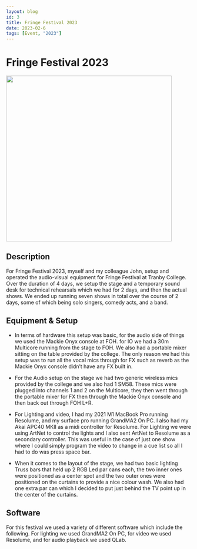 ```yaml
---
layout: blog
id: 3
title: Fringe Festival 2023
date: 2023-02-6
tags: [Event, "2023"]
---
```


# Fringe Festival 2023

<img src="/images/Fringe Festival 2023.webp" width="450" />

## Description

For Fringe Festival 2023, myself and my colleague John, setup and operated the audio-visual equipment for Fringe Festival at Tranby College. Over the duration of 4 days, we setup the stage and a temporary sound desk for technical rehearsals which we had for 2 days, and then the actual shows. We ended up running seven shows in total over the course of 2 days, some of which being solo singers, comedy acts, and a band.

## Equipment & Setup

- In terms of hardware this setup was basic, for the audio side of things we used the Mackie Onyx console at FOH. for IO we had a 30m Multicore running from the stage to FOH. We also had a portable mixer sitting on the table provided by the college. The only reason we had this setup was to run all the vocal mics through for FX such as reverb as the Mackie Onyx console didn’t have any FX built in.

- For the Audio setup on the stage we had two generic wireless mics provided by the college and we also had 1 SM58. These mics were plugged into channels 1 and 2 on the Multicore, they then went through the portable mixer for FX then through the Mackie Onyx console and then back out through FOH L+R.

- For Lighting and video, I had my 2021 M1 MacBook Pro running Resolume, and my surface pro running GrandMA2 On PC. I also had my Akai APC40 MKII as a midi controller for Resolume. For Lighting we were using ArtNet to control the lights and I also sent ArtNet to Resolume as a secondary controller. This was useful in the case of just one show where I could simply program the video to change in a cue list so all I had to do was press space bar.

- When it comes to the layout of the stage, we had two basic lighting Truss bars that held up 2 RGB Led par cans each, the two inner ones were positioned as a center spot and the two outer ones were positioned on the curtains to provide a nice colour wash. We also had one extra par can which I decided to put just behind the TV point up in the center of the curtains.

## Software

For this festival we used a variety of different software which include the following. For lighting we used GrandMA2 On PC, for video we used Resolume, and for audio playback we used QLab.

<br/>
